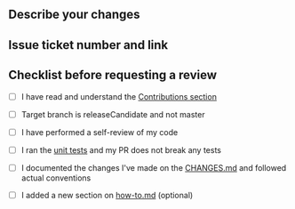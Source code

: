 ## Describe your changes

## Issue ticket number and link

## Checklist before requesting a review
- [ ] I have read and understand the [Contributions section](https://github.com/dufoli/Salesforce-Inspector-Advanced#contributions)
- [ ] Target branch is releaseCandidate and not master
- [ ] I have performed a self-review of my code
- [ ] I ran the [unit tests](https://github.com/dufoli/Salesforce-Inspector-Advanced#unit-tests) and my PR does not break any tests
- [ ] I documented the changes I've made on the [CHANGES.md](https://github.com/dufoli/Salesforce-Inspector-Advanced/blob/master/CHANGES.md) and followed actual conventions
- [ ] I added a new section on [how-to.md](https://github.com/dufoli/Salesforce-Inspector-Advanced/blob/master/docs/how-to.md) (optional) 

